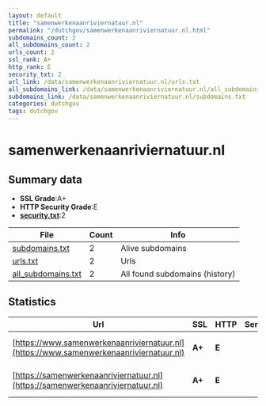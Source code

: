 ```yaml
---
layout: default
title: "samenwerkenaanriviernatuur.nl"
permalink: "/dutchgov/samenwerkenaanriviernatuur.nl.html"
subdomains_count: 2
all_subdomains_count: 2
urls_count: 2
ssl_rank: A+
http_rank: E
security_txt: 2
url_link: /data/samenwerkenaanriviernatuur.nl/urls.txt
all_subdomains_link: /data/samenwerkenaanriviernatuur.nl/all_subdomains.txt
subdomains_link: /data/samenwerkenaanriviernatuur.nl/subdomains.txt
categories: dutchgov
tags: dutchgov
---
```



# samenwerkenaanriviernatuur.nl
## Summary data


 - **SSL Grade**:A+
 - **HTTP Security Grade**:E
 - **[security.txt](https://www.digitaleoverheid.nl/nieuws/standaard-security-txt-nu-verplicht-voor-overheid/)**:2


| File       | Count | Info |
|------------|-------|------|
|[subdomains.txt](/DutchGovScope/data/samenwerkenaanriviernatuur.nl/subdomains.txt)|2|Alive subdomains|
|[urls.txt](/DutchGovScope/data/samenwerkenaanriviernatuur.nl/urls.txt)|2|Urls|
|[all_subdomains.txt](/DutchGovScope/data/samenwerkenaanriviernatuur.nl/all_subdomains.txt)|2|All found subdomains (history)|


## Statistics


| Url | SSL | HTTP | Server | Cookie | HSTS | CORS | CTO | CSP | XFO | XXP | RP |FP| Tech |Title |
|--------|-------|-------|------|------|------|------|------|------|------|------|------|------|------|------|
|[https://www.samenwerkenaanriviernatuur.nl](https://www.samenwerkenaanriviernatuur.nl)| **A+**| **E**|| | | | | | | | :white_check_mark: | |HSTS Microsoft ASP.NET|Object moved|
|[https://samenwerkenaanriviernatuur.nl](https://samenwerkenaanriviernatuur.nl)| **A+**| **E**|| | | | | | | | :white_check_mark: | |HSTS Microsoft ASP.NET|Object moved|

